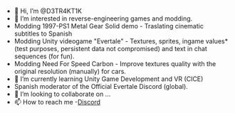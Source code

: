 - 👋 Hi, I’m @D3TR4KT1K
- 👀 I’m interested in reverse-engineering games and modding.
- Modding 1997-PS1 Metal Gear Solid demo - Traslating cinematic subtitles to Spanish
- Modding Unity videogame "Evertale" - Textures, sprites, ingame values* (test purposes, persistent data not compromised) and text in chat sequences (for fun).
- Modding Need For Speed Carbon - Improve textures quality with the original resolution (manually) for cars.
- 🌱 I’m currently learning Unity Game Development and VR (CICE)
- Spanish moderator of the Official Evertale Discord (global).
- 💞️ I’m looking to collaborate on ...
- 📫 How to reach me 
-[Discord]("https://discordapp.com/users/D3TR4KT1K#0983/")

<!---
D3TR4KT1K/D3TR4KT1K is a ✨ special ✨ repository because its `README.md` (this file) appears on your GitHub profile.
You can click the Preview link to take a look at your changes.
--->
